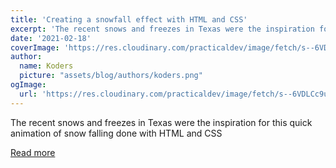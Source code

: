 ```yaml
---
title: 'Creating a snowfall effect with HTML and CSS'
excerpt: 'The recent snows and freezes in Texas were the inspiration for this quick animation of snow falling done with HTML and CSS'
date: '2021-02-18'
coverImage: 'https://res.cloudinary.com/practicaldev/image/fetch/s--6VDLCc9u--/c_imagga_scale,f_auto,fl_progressive,h_420,q_auto,w_1000/https://community.codenewbie.org/remoteimages/uploads/articles/8ln10vdfaedmvm2d575n.png'
author:
  name: Koders
  picture: "assets/blog/authors/koders.png"
ogImage:
  url: 'https://res.cloudinary.com/practicaldev/image/fetch/s--6VDLCc9u--/c_imagga_scale,f_auto,fl_progressive,h_420,q_auto,w_1000/https://community.codenewbie.org/remoteimages/uploads/articles/8ln10vdfaedmvm2d575n.png'
---
```


The recent snows and freezes in Texas were the inspiration for this quick animation of snow falling done with HTML and CSS

[Read more](https://dev.to/alvaromontoro/creating-a-snowfall-effect-with-html-and-css-1pp1)
